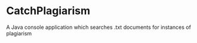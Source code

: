 # CatchPlagiarism
A Java console application which searches .txt documents for instances of plagiarism 

